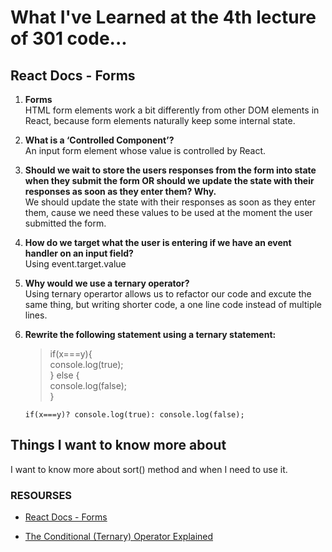 # What I've Learned at the 4th lecture of 301 code...


## React Docs - Forms

1. **Forms**                  
 HTML form elements work a bit differently from other DOM elements in React, because form elements naturally keep some internal state. 

2. **What is a ‘Controlled Component’?**               
 An input form element whose value is controlled by React.

3. **Should we wait to store the users responses from the form into state when they submit the form OR should we update the state with their responses as soon as they enter them? Why.**             
  We should update the state with their responses as soon as they enter them, cause we need these values to be used at the moment the user submitted the form.

4. **How do we target what the user is entering if we have an event handler on an input field?**        
 Using event.target.value


1. **Why would we use a ternary operator?**             
 Using ternary operartor allows us to refactor our code and excute the same thing, but writing shorter code, a one line code instead of multiple lines.


2. **Rewrite the following statement using a ternary statement:**
     >  if(x===y){                           
     console.log(true);                    
     } else {                          
     console.log(false);                       
     }
    >

    `if(x===y)? console.log(true): console.log(false);`


## Things I want to know more about             
  I want to know more about sort() method and when I need to use it.



### RESOURSES

- [React Docs - Forms](https://reactjs.org/docs/forms.html)

- [The Conditional (Ternary) Operator Explained](https://codeburst.io/javascript-the-conditional-ternary-operator-explained-cac7218beeff)


